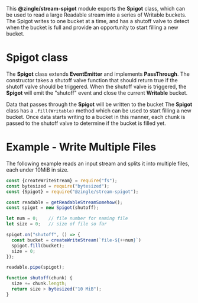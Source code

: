 This **@zingle/stream-spigot** module exports the **Spigot** class, which can be
used to read a large Readable stream into a series of Writable buckets.  The
Spigot writes to one bucket at a time, and has a shutoff valve to detect when
the bucket is full and provide an opportunity to start filling a new bucket.

Spigot class
============
The **Spigot** class extends **EventEmitter** and implements **PassThrough**.
The constructor takes a shutoff valve function that should return true if the
shutoff valve should be triggered.  When the shutoff valve is triggered, the
**Spigot** will emit the "shutoff" event and close the current **Writable**
bucket.

Data that passes through the **Spigot** will be written to the bucket
The **Spigot** class has a `.fill(Writable)` method which can be used to start
filling a new bucket.  Once data starts writing to a bucket in this manner,
each chunk is passed to the shutoff valve to determine if the bucket is filled
yet.

Example - Write Multiple Files
==============================
The following example reads an input stream and splits it into multiple files,
each under 10MiB in size.

```js
const {createWriteStream} = require("fs");
const bytesized = require("bytesized");
const {Spigot} = require("@zingle/stream-spigot");

const readable = getReadableStreamSomehow();
const spigot = new Spigot(shutoff);

let num = 0;    // file number for naming file
let size = 0;   // size of file so far

spigot.on("shutoff", () => {
  const bucket = createWriteStream(`file-${++num}`)
  spigot.fill(bucket);
  size = 0;
});

readable.pipe(spigot);

function shutoff(chunk) {
  size += chunk.length;
  return size > bytesized("10 MiB");
}
```

